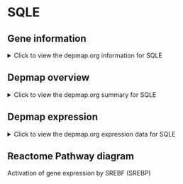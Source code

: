 <h1>SQLE</h1>

<h2>Gene information</h2>
<details>
  <summary>Click to view the depmap.org information for SQLE</summary>
  <iframe src="https://depmap.org/portal/gene/SQLE?tab=about" style="border:none;width:100%;height:800px"></iframe>
</details>

<h2>Depmap overview</h2>
<details>
  <summary>Click to view the depmap.org summary for SQLE</summary>
  <iframe src="https://depmap.org/portal/gene/SQLE?tab=overview" style="border:none;width:100%;height:800px"></iframe>
</details>

<h2>Depmap expression</h2>
<details>
  <summary>Click to view the depmap.org expression data for SQLE</summary>
  <iframe src="https://depmap.org/portal/gene/SQLE?tab=characterization" style="border:none;width:100%;height:800px"></iframe>
</details>



<h2>Reactome Pathway diagram</h2>
Activation of gene expression by SREBF (SREBP)
<div id="diagramHolder"></div>

<script>
    //Creating the Reactome Diagram widget
    //Take into account a proxy needs to be set up in your server side pointing to www.reactome.org
    function onReactomeDiagramReady(){  //This function is automatically called when the widget code is ready to be used
        var diagram = Reactome.Diagram.create({
            "placeHolder" : "diagramHolder",
            "width" : 900,
            "height" : 500
        });

        //Initialising it to the "Hemostasis" pathway
        diagram.loadDiagram("R-HSA-2426168");

        //Adding different listeners

        diagram.onDiagramLoaded(function (loaded) {
            console.info("Loaded ", loaded);
            diagram.flagItems("BAD");
	    diagram.flagItems("Q92934");
            if (loaded == "R-HSA-2426168") diagram.selectItem("R-HSA-2426168");
        });

     }
</script>



